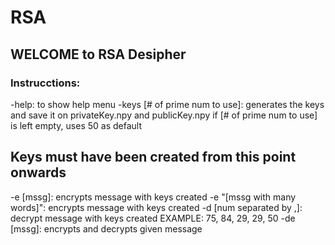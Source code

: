 # RSA
## WELCOME to RSA Desipher
### Instrucctions: 
-help: to show help menu
-keys [# of prime num to use]: generates the keys and save it on privateKey.npy and publicKey.npy
	 if [# of prime num to use] is left empty, uses 50 as default
   

## Keys must have been created from this point onwards


-e [mssg]: encrypts message with keys created
-e "[mssg with many words]": encrypts message with keys created
-d [num separated by ,]: decrypt message with keys created
	 EXAMPLE:
	 75, 84, 29, 29, 50
-de [mssg]: encrypts and decrypts given message
